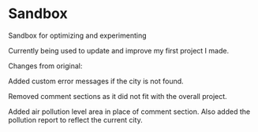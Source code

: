 # Sandbox
Sandbox for optimizing and experimenting

Currently being used to update and improve my first project I made.

Changes from original:

Added custom error messages if the city is not found.

Removed comment sections as it did not fit with the overall project.

Added air pollution level area in place of comment section. Also added the pollution report to reflect the current city.
